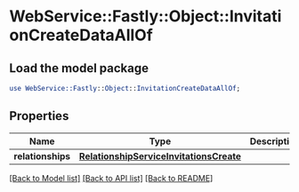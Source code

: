 # WebService::Fastly::Object::InvitationCreateDataAllOf

## Load the model package
```perl
use WebService::Fastly::Object::InvitationCreateDataAllOf;
```

## Properties
Name | Type | Description | Notes
------------ | ------------- | ------------- | -------------
**relationships** | [**RelationshipServiceInvitationsCreate**](RelationshipServiceInvitationsCreate.md) |  | [optional] 

[[Back to Model list]](../README.md#documentation-for-models) [[Back to API list]](../README.md#documentation-for-api-endpoints) [[Back to README]](../README.md)


